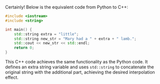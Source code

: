 Certainly! Below is the equivalent code from Python to C++:

```cpp
#include <iostream>
#include <string>

int main() {
    std::string extra = "little";
    std::string new_str = "Mary had a " + extra + " lamb.";
    std::cout << new_str << std::endl;
    return 0;
}
```

This C++ code achieves the same functionality as the Python code. It defines an extra string variable and uses `std::string` to concatenate the original string with the additional part, achieving the desired interpolation effect.
